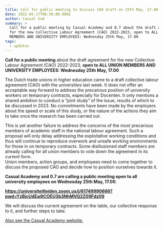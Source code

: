 ```yaml
---
title: Call for public meeting to discuss CAO draft on 25th May, 17.00
date: 2022-05-17T06:50:00.000Z
author: Casual UvA
summary: >
  Call for a public meeting by Casual Academy and 0.7 about the draft agreement
  for the new Collective Labour Agreement (CAO) 2022-2023, open to ALL UNION
  MEMBERS AND UNIVERSITY EMPLOYEES: Wednesday 25th May, 17.00
tags:
  - updates
---
```

**Call for a public meeting** about the draft agreement for the new Collective Labour Agreement (CAO) 2022-2023, **open to ALL UNION MEMBERS AND UNIVERSITY EMPLOYEES: Wednesday 25th May, 17.00**

The Dutch trade unions in higher education came to a draft collective labour agreement (CAO) with the universities last week. It does not offer an acceptable way forward to address the precarious position of university workers on temporary contracts, especially for Docenten. It only mentions a shared ambition to conduct a “joint study” of the issue, results of which to be discussed in 2023. No commitments have been made by the employers about the speed or scale of this study, or the nature of the actions they aim to take once the research has been carried out. 

This is yet another failure to address the concerns of the most precarious members of academic staff in the national labour agreement. Such a proposal will only delay addressing the exploitative working conditions and thus will continue to reproduce overwork and unsafe working environments for those in on temporary contracts. Some disillusioned staff members are already calling for all union members to vote down the agreement in its current form.\
Union members, action groups, and employees need to come together to discuss the proposed CAO and decide how to position ourselves towards it.

**Casual Academy and 0.7 are calling a public meeting open to all university employees on Wednesday 25th May, 17.00**.

**<https://universiteitleiden.zoom.us/j/61749990666?pwd=YzBjcUdEai9COEU3b3NhMVQ2Z09Fdz09>**

We will discuss the current agreement on the table, our collective response to it, and further steps to take.

[Also see the Casual Academy website.](https://casualacademy.nl/news/statement-on-cao/)